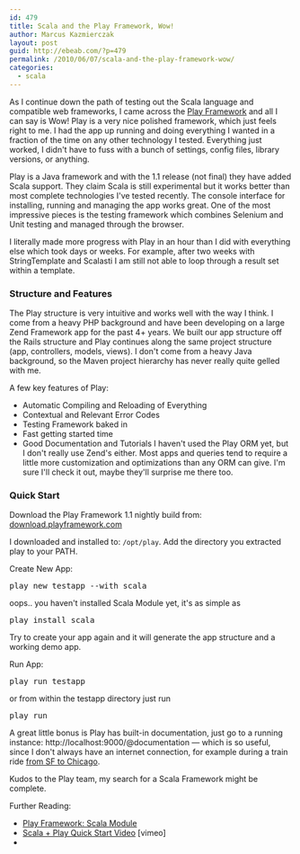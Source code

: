 ```yaml
---
id: 479
title: Scala and the Play Framework, Wow!
author: Marcus Kazmierczak
layout: post
guid: http://ebeab.com/?p=479
permalink: /2010/06/07/scala-and-the-play-framework-wow/
categories:
  - scala
---
```

As I continue down the path of testing out the Scala language and compatible web frameworks, I came across the [Play Framework][1] and all I can say is Wow! Play is a very nice polished framework, which just feels right to me. I had the app up running and doing everything I wanted in a fraction of the time on any other technology I tested. Everything just worked, I didn't have to fuss with a bunch of settings, config files, library versions, or anything.

Play is a Java framework and with the 1.1 release (not final) they have added Scala support. They claim Scala is still experimental but it works better than most complete technologies I've tested recently. The console interface for installing, running and managing the app works great. One of the most impressive pieces is the testing framework which combines Selenium and Unit testing and managed through the browser.

I literally made more progress with Play in an hour than I did with everything else which took days or weeks. For example, after two weeks with StringTemplate and Scalasti I am still not able to loop through a result set within a template.

### Structure and Features

The Play structure is very intuitive and works well with the way I think. I come from a heavy PHP background and have been developing on a large Zend Framework app for the past 4+ years. We built our app structure off the Rails structure and Play continues along the same project structure (app, controllers, models, views). I don't come from a heavy Java background, so the Maven project hierarchy has never really quite gelled with me.

A few key features of Play:

  * Automatic Compiling and Reloading of Everything
  * Contextual and Relevant Error Codes
  * Testing Framework baked in
  * Fast getting started time
  * Good Documentation and Tutorials
I haven't used the Play ORM yet, but I don't really use Zend's either. Most apps and queries tend to require a little more customization and optimizations than any ORM can give. I'm sure I'll check it out, maybe they'll surprise me there too.

### Quick Start

Download the Play Framework 1.1 nightly build from: [download.playframework.com][2]

I downloaded and installed to: `/opt/play`. Add the directory you extracted play to your PATH.

Create New App:

<pre>play new testapp --with scala</pre>

oops.. you haven't installed Scala Module yet, it's as simple as

<pre>play install scala</pre>

Try to create your app again and it will generate the app structure and a working demo app.

Run App:

<pre>play run testapp</pre>

or from within the testapp directory just run

<pre>play run</pre>

A great little bonus is Play has built-in documentation, just go to a running instance: http://localhost:9000/@documentation &#8212; which is so useful, since I don't always have an internet connection, for example during a train ride [from SF to Chicago][3].

Kudos to the Play team, my search for a Scala Framework might be complete.

Further Reading:

  * [Play Framework: Scala Module][4]
  * [Scala + Play Quick Start Video][5] [vimeo]
  * []() </ul>

 [1]: http://www.playframework.com/
 [2]: http://download.playframework.com/
 [3]: http://kazmierczaks.com/2010/07/03/51-hours-to-chicago/
 [4]: http://www.playframework.com/modules/scala-0.6/home
 [5]: http://vimeo.com/7731173
